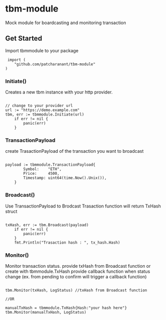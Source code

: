 # tbm-module
 Mock module for boardcasting and monitoring transaction


 ## Get Started

 Import tbmmodule to your package
 
```golang
 import (
	"github.com/patcharanant/tbm-module"
)
```

### Initiate()

Creates a new tbm instance with your http provider.

```golang

// change to your provider url
url := "https://demo.example.com"
tbm, err := tbmmodule.Initiate(url)
	if err != nil {
		panic(err)
	}

```

### TransactionPayload

create TrasactionPayload of the transaction you want to broadcast

```golang

payload := tbmmodule.TransactionPayload{
		Symbol:    "ETH",
		Price:     4500,
		Timestamp: uint64(time.Now().Unix()),
	}

```


### Broadcast()

Use TransactionPayload to Brodcast Trasaction
function will return TxHash struct

```golang

txHash, err := tbm.Broadcast(payload)
	if err != nil {
		panic(err)
	}
    fmt.Println("Trasaction hash : ", tx_hash.Hash)
```

### Monitor()

Monitor transaction status. provide txHash from Broadcast function or create with tbmmodule.TxHash
provide callback function when status change (ex. from pending to confirm will trigger a callback function)


```golang

tbm.Monitor(txHash, LogStatus) //txHash from Broadcast function

//OR

manualTxHash = tbmmodule.TxHash{Hash:"your hash here"}
tbm.Monitor(manualTxHash, LogStatus)

```
